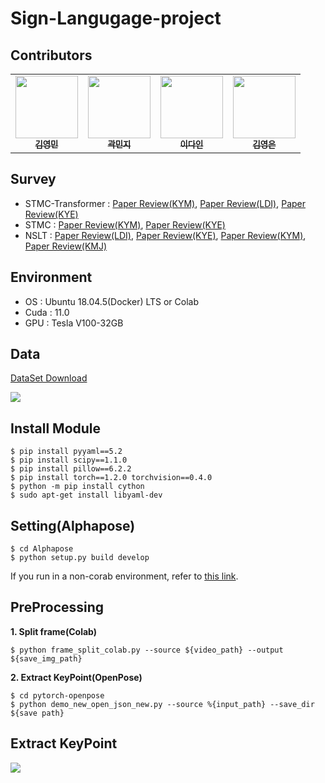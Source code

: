 # Sign-Langugage-project

## Contributors

<table>
  <tr>
      <td align="center"><a href="https://github.com/winston1214"><img src="https://avatars.githubusercontent.com/u/47775179?v=4" width="100" height="100"><br /><sub><b>김영민</b></sub></td>
      <td align="center"><a href="https://github.com/dbxminz"><img src="https://avatars.githubusercontent.com/u/75927569?v=4" width="100" height="100"><br /><sub><b>곽민지</b></sub></td>
      <td align="center"><a href="https://github.com/manypeople-AI"><img src="https://avatars.githubusercontent.com/u/76834485?v=4" width="100" height="100"><br /><sub><b>이다인</b></sub></td>
      <td align="center"><a href="https://github.com/yyeongeun"><img src="https://avatars.githubusercontent.com/u/70632327?v=4" width="100" height="100"><br /><sub><b>김영은</b></sub></td> 
     </tr>
</table>

## Survey

- STMC-Transformer : <a href='https://bigdata-analyst.tistory.com/284'>Paper Review(KYM)</a>, <a href='https://di-bigdata-study.tistory.com/14'>Paper Review(LDI)</a>, <a href='https://rladuddms.tistory.com/85'>Paper Review(KYE)</a>
- STMC : <a href='https://bigdata-analyst.tistory.com/289?category=883085'>Paper Review(KYM)</a>, <a href='https://rladuddms.tistory.com/88'>Paper Review(KYE)</a>
- NSLT : <a href='https://di-bigdata-study.tistory.com/17'>Paper Review(LDI)</a>, <a href='https://rladuddms.tistory.com/94'>Paper Review(KYE)</a>, <a href='https://bigdata-analyst.tistory.com/295'>Paper Review(KYM)</a>, <a href='https://dbxminz.tistory.com/92'>Paper Review(KMJ)</a>

## Environment

- OS : Ubuntu 18.04.5(Docker) LTS or Colab
- Cuda : 11.0
- GPU : Tesla V100-32GB


## Data

<a href='https://aihub.or.kr/opendata/keti-data/recognition-laguage/KETI-02-003'>DataSet Download</a>

<img src='https://github.com/winston1214/Sign-Langugage-project/blob/master/picture/sample_data.gif?raw=true'></img>

## Install Module
```
$ pip install pyyaml==5.2
$ pip install scipy==1.1.0
$ pip install pillow==6.2.2
$ pip install torch==1.2.0 torchvision==0.4.0
$ python -m pip install cython
$ sudo apt-get install libyaml-dev
```

## Setting(Alphapose)
```
$ cd Alphapose
$ python setup.py build develop
```
If you run in a non-corab environment, refer to <a href='https://bigdata-analyst.tistory.com/328?category=908124'>this link</a>.

## PreProcessing

**1. Split frame(Colab)**
```
$ python frame_split_colab.py --source ${video_path} --output ${save_img_path}
```
**2. Extract KeyPoint(OpenPose)**
```
$ cd pytorch-openpose
$ python demo_new_open_json_new.py --source %{input_path} --save_dir ${save path}
```

## Extract KeyPoint
<img src='https://github.com/winston1214/Sign-Langugage-project/blob/master/picture/OpenPose_sample.gif?raw=true'></img>

